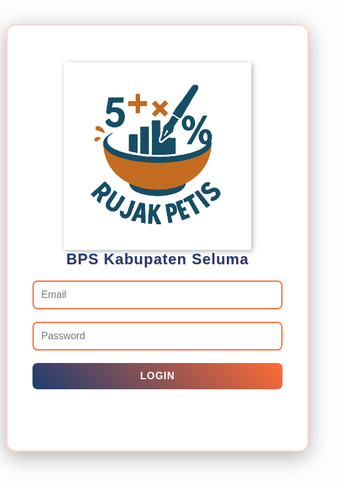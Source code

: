 <html>

<head>
  <title>Log In Rujak Petis</title>
  <script type="module">
    import {initializeApp} from 'https://www.gstatic.com/firebasejs/10.12.0/firebase-app.js';
    import {getAuth, signInWithEmailAndPassword} from 'https://www.gstatic.com/firebasejs/10.12.0/firebase-auth.js';

    const firebaseConfig = {
      apiKey: "AIzaSyCsWmy6FfAS95BegKVNySaB397DP3z0Yc8", authDomain: "rujak-petis.firebaseapp.com",
      projectId: "rujak-petis",
      storageBucket: "rujak-petis.firebasestorage.app",
      messagingSenderId: "554035507355",
      appId: "1:554035507355:web:60b2335b4069915bb7d63e",
      measurementId: "G-677TGTQW5R"
    };
    const app = initializeApp(firebaseConfig);
    const auth = getAuth(app);

    window.login = function () {
      const email = document.getElementById("email").value;
      const password = document.getElementById("password").value;

      signInWithEmailAndPassword(auth, email, password)
        .then((userCredential) => {
          window.location.href = "https://sites.google.com/view/publikasinwas1705/home";
        })
        .catch((error) => {
          document.getElementById("msg").innerText = "Login gagal: " + error.message;
        });
    }
  </script>
  <style>
    body {
      font-family: Arial;
      margin: 0;
      padding: 0;
      min-height: 100vh;
      display: flex;
      justify-content: center;
      align-items: center;
      background: url(concentrated-colleagues-sitting-office-coworking.jpg) center/cover no-repeat;
      background-attachment: fixed;
    }

    body::before {
      content: '';
      position: fixed;
      top: 0;
      left: 0;
      width: 100%;
      height: 100%;
      background: rgba(30, 60, 114, 0.7);
      z-index: -1;
    }

    .main-container {
      display: flex;
      justify-content: center;
      align-items: center;
      max-width: 1000px;
      width: 100%;
      padding: 20px;
    }

    .container {
      display: flex;
      flex-direction: column;
      justify-content: center;
      align-items: center;
      background: rgba(255, 255, 255, 0.95);
      padding: 40px;
      border-radius: 15px;
      box-shadow: 0 8px 32px rgba(0, 0, 0, 0.3);
      width: 100%;
      max-width: 400px;
      height: 600px;
      text-align: center;
      border: 2px solid rgba(255, 107, 53, 0.3);
      flex-shrink: 0;
    }

    input,
    button {
      margin: 10px 0;
      padding: 12px;
      width: 100%;
      border: 2px solid #ff6b35;
      border-radius: 8px;
      box-sizing: border-box;
      font-size: 16px;
    }

    input {
      background: rgba(255, 255, 255, 0.9);
      transition: all 0.3s ease;
    }

    input:focus {
      outline: none;
      border-color: #1e3c72;
      box-shadow: 0 0 10px rgba(30, 60, 114, 0.3);
    }

    button {
      background: linear-gradient(45deg, #1e3c72, #ff6b35);
      color: white;
      border: none;
      cursor: pointer;
      font-size: 16px;
      font-weight: bold;
      transition: all 0.3s ease;
      text-transform: uppercase;
      letter-spacing: 1px;
    }

    button:hover {
      background: linear-gradient(45deg, #ff6b35, #1e3c72);
      transform: translateY(-2px);
      box-shadow: 0 5px 15px rgba(0, 0, 0, 0.2);
    }

    .logo {
      max-width: 300px;
      height: auto;
      margin-bottom: 1px;
      filter: drop-shadow(2px 2px 4px rgba(0, 0, 0, 0.3));
    }

    .subtitle {
      font-size: 24px;
      font-weight: bold;
      color: #1e3c72;
      margin-bottom: 10px;
      text-shadow: 1px 1px 2px rgba(255, 107, 53, 0.3);
      letter-spacing: 1px;
    }

    h2 {
      margin-bottom: 30px;
      color: #1e3c72;
      font-size: 28px;
      font-weight: bold;
      text-shadow: 1px 1px 2px rgba(255, 107, 53, 0.3);
    }

    #msg {
      color: #ff6b35;
      font-weight: bold;
      margin-top: 15px;
    }

    @media (max-width: 768px) {
      .main-container {
        flex-direction: column;
        gap: 10px;
      }

      .image-section {
        order: -1;
      }

      .side-image {
        max-width: 300px;
      }
    }
  </style>
</head>

<body>
  <div class="main-container">
    <div class="container">
      <img src="Rujak Petis 4.PNG" alt="Rujak Petis Logo" class="logo" />
      <div class="subtitle">BPS Kabupaten Seluma</div>
      <input type="email" id="email" placeholder="Email" />
      <input type="password" id="password" placeholder="Password" />
      <button onclick="login()">Login</button>
      <p id="msg"></p>
    </div>
  </div>
</body>

</html>
